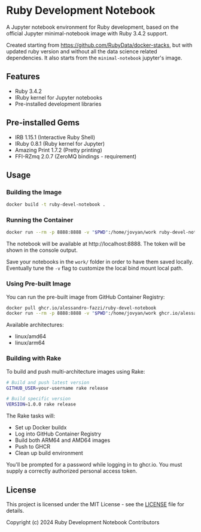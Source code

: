 # Ruby Development Notebook

A Jupyter notebook environment for Ruby development, based on the official Jupyter minimal-notebook image with Ruby 3.4.2 support.

Created starting from https://github.com/RubyData/docker-stacks, but with updated ruby version and without all the
data science related dependencies. It also starts from the `minimal-notebook` jupyter's image.

## Features

- Ruby 3.4.2
- IRuby kernel for Jupyter notebooks
- Pre-installed development libraries

## Pre-installed Gems

- IRB 1.15.1 (Interactive Ruby Shell)
- IRuby 0.8.1 (Ruby kernel for Jupyter)
- Amazing Print 1.7.2 (Pretty printing)
- FFI-RZmq 2.0.7 (ZeroMQ bindings - requirement)

## Usage

### Building the Image

```bash
docker build -t ruby-devel-notebook .
```

### Running the Container

```bash
docker run --rm -p 8888:8888 -v "$PWD":/home/jovyan/work ruby-devel-notebook
```

The notebook will be available at http://localhost:8888. The token will be shown in the console output.

Save your notebooks in the `work/` folder in order to have them saved locally. Eventually tune the
`-v` flag to customize the local bind mount local path.

### Using Pre-built Image

You can run the pre-built image from GitHub Container Registry:

```bash
docker pull ghcr.io/alessandro-fazzi/ruby-devel-notebook
docker run --rm -p 8888:8888 -v "$PWD":/home/jovyan/work ghcr.io/alessandro-fazzi/ruby-devel-notebook
```

Available architectures:
- linux/amd64
- linux/arm64

### Building with Rake

To build and push multi-architecture images using Rake:

```bash
# Build and push latest version
GITHUB_USER=your-username rake release

# Build specific version
VERSION=1.0.0 rake release
```

The Rake tasks will:
- Set up Docker buildx
- Log into GitHub Container Registry
- Build both ARM64 and AMD64 images
- Push to GHCR
- Clean up build environment

You'll be prompted for a password while logging in to ghcr.io. You must supply
a correctly authorized personal access token.

## License

This project is licensed under the MIT License - see the [LICENSE](LICENSE) file for details.

Copyright (c) 2024 Ruby Development Notebook Contributors
